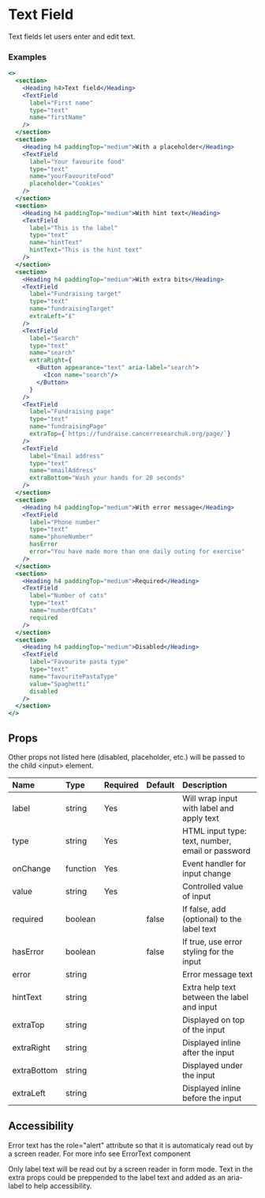 # Text Field

Text fields let users enter and edit text.

### Examples

```.jsx
<>
  <section>
    <Heading h4>Text field</Heading>
    <TextField
      label="First name"
      type="text"
      name="firstName"
    />
  </section>
  <section>
    <Heading h4 paddingTop="medium">With a placeholder</Heading>
    <TextField
      label="Your favourite food"
      type="text"
      name="yourFavouriteFood"
      placeholder="Cookies"
    />
  </section>
  <section>
    <Heading h4 paddingTop="medium">With hint text</Heading>
    <TextField
      label="This is the label"
      type="text"
      name="hintText"
      hintText="This is the hint text"
    />
  </section>
  <section>
    <Heading h4 paddingTop="medium">With extra bits</Heading>
    <TextField
      label="Fundraising target"
      type="text"
      name="fundraisingTarget"
      extraLeft="£"
    />
    <TextField
      label="Search"
      type="text"
      name="search"
      extraRight={
        <Button appearance="text" aria-label="search">
          <Icon name="search"/>
        </Button>
      }
    />
    <TextField
      label="Fundraising page"
      type="text"
      name="fundraisingPage"
      extraTop={`https://fundraise.cancerresearchuk.org/page/`}
    />
    <TextField
      label="Email address"
      type="text"
      name="emailAddress"
      extraBottom="Wash your hands for 20 seconds"
    />
  </section>
  <section>
    <Heading h4 paddingTop="medium">With error message</Heading>
    <TextField
      label="Phone number"
      type="text"
      name="phoneNumber"
      hasError
      error="You have made more than one daily outing for exercise"
    />
  </section>
  <section>
    <Heading h4 paddingTop="medium">Required</Heading>
    <TextField
      label="Number of cats"
      type="text"
      name="numberOfCats"
      required
    />
  </section>
  <section>
    <Heading h4 paddingTop="medium">Disabled</Heading>
    <TextField
      label="Favourite pasta type"
      type="text"
      name="favouritePastaType"
      value="Spaghetti"
      disabled
    />
  </section>
</>
```

## Props

Other props not listed here (disabled, placeholder, etc.) will be passed to the child &lt;input&gt; element.

| Name        | Type     | Required | Default | Description                                      |
| :---------- | :------- | :------- | :------ | :----------------------------------------------- |
| label       | string   | Yes      |         | Will wrap input with label and apply text        |
| type        | string   | Yes      |         | HTML input type: text, number, email or password |
| onChange    | function | Yes      |         | Event handler for input change                   |
| value       | string   | Yes      |         | Controlled value of input                        |
| required    | boolean  |          | false   | If false, add (optional) to the label text       |
| hasError    | boolean  |          | false   | If true, use error styling for the input         |
| error       | string   |          |         | Error message text                               |
| hintText    | string   |          |         | Extra help text between the label and input      |
| extraTop    | string   |          |         | Displayed on top of the input                    |
| extraRight  | string   |          |         | Displayed inline after the input                 |
| extraBottom | string   |          |         | Displayed under the input                        |
| extraLeft   | string   |          |         | Displayed inline before the input                |

## Accessibility

Error text has the role="alert" attribute so that it is automaticaly read out by a screen reader. For more info see ErrorText component

Only label text will be read out by a screen reader in form mode. Text in the extra props could be preppended to the label text and added as an aria-label to help accessibility.
